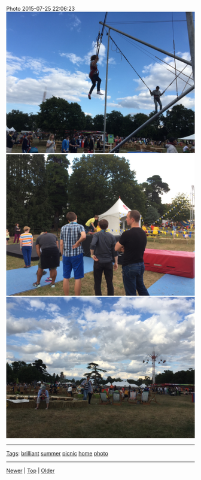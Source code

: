 <!--
title: Photo 2015-07-25 22
date: 2020-06-28T14:56:50.742Z
tags: brilliant, summer, picnic, home, photo
-->









Photo 2015-07-25 22:06:23
![](125031389782-0.jpg)
![](125031389782-1.jpg)
![](125031389782-2.jpg)

<!--BOTTOM-POST-NAVIGATION-->
---

[Tags](tags.md): [brilliant](tag-brilliant.md) [summer](tag-summer.md) [picnic](tag-picnic.md) [home](tag-home.md) [photo](tag-photo.md)

---

[Newer](124945088672.md) | [Top](index.md) | [Older](125583764874.md)